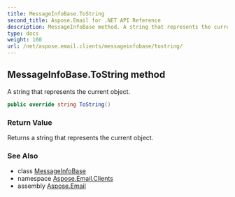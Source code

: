 ```yaml
---
title: MessageInfoBase.ToString
second_title: Aspose.Email for .NET API Reference
description: MessageInfoBase method. A string that represents the current object
type: docs
weight: 160
url: /net/aspose.email.clients/messageinfobase/tostring/
---
```

## MessageInfoBase.ToString method

A string that represents the current object.

```csharp
public override string ToString()
```

### Return Value

Returns a string that represents the current object.

### See Also

* class [MessageInfoBase](../)
* namespace [Aspose.Email.Clients](../../messageinfobase/)
* assembly [Aspose.Email](../../../)


